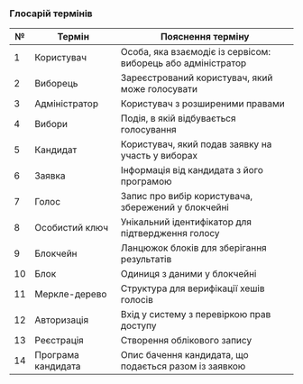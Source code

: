 ### Глосарій термінів

| №  | Термін          | Пояснення терміну |
|----|------------------|------------------|
| 1  | Користувач       | Особа, яка взаємодіє із сервісом: виборець або адміністратор |
| 2  | Виборець         | Зареєстрований користувач, який може голосувати |
| 3  | Адміністратор    | Користувач з розширеними правами |
| 4  | Вибори           | Подія, в якій відбувається голосування |
| 5  | Кандидат         | Користувач, який подав заявку на участь у виборах |
| 6  | Заявка           | Інформація від кандидата з його програмою |
| 7  | Голос            | Запис про вибір користувача, збережений у блокчейні |
| 8  | Особистий ключ   | Унікальний ідентифікатор для підтвердження голосу |
| 9  | Блокчейн         | Ланцюжок блоків для зберігання результатів |
| 10 | Блок             | Одиниця з даними у блокчейні |
| 11 | Меркле-дерево    | Структура для верифікації хешів голосів |
| 12 | Авторизація      | Вхід у систему з перевіркою прав доступу |
| 13 | Реєстрація       | Створення облікового запису |
| 14 | Програма кандидата | Опис бачення кандидата, що подається разом із заявкою |
